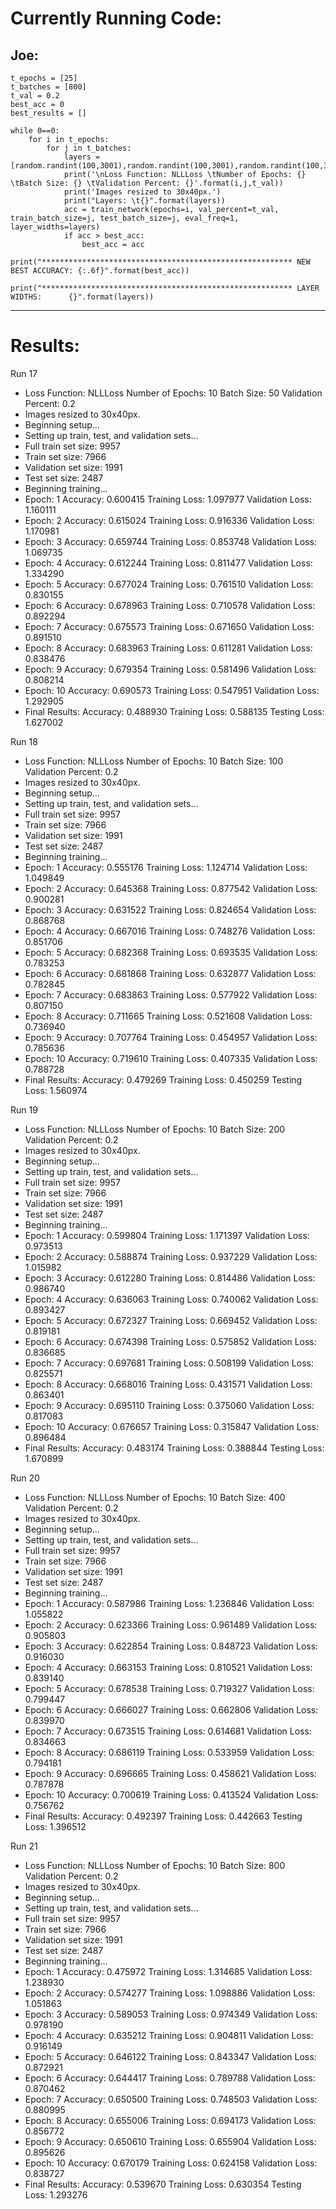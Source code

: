 # Currently Running Code:

## Joe:
```
t_epochs = [25]
t_batches = [800]
t_val = 0.2
best_acc = 0
best_results = []

while 0==0:
    for i in t_epochs:
        for j in t_batches:
            layers = [random.randint(100,3001),random.randint(100,3001),random.randint(100,3001),random.randint(100,3001),random.randint(100,3001)]
            print('\nLoss Function: NLLLoss \tNumber of Epochs: {} \tBatch Size: {} \tValidation Percent: {}'.format(i,j,t_val))
            print('Images resized to 30x40px.')
            print("Layers: \t{}".format(layers))
            acc = train_network(epochs=i, val_percent=t_val, train_batch_size=j, test_batch_size=j, eval_freq=1, layer_widths=layers)
            if acc > best_acc:
                best_acc = acc
                print("******************************************************** NEW BEST ACCURACY: {:.6f}".format(best_acc))
                print("******************************************************** LAYER WIDTHS:      {}".format(layers))
```
---

# Results:

Run 17

* Loss Function: NLLLoss 	Number of Epochs: 10 	Batch Size: 50 	Validation Percent: 0.2
* Images resized to 30x40px.
* Beginning setup...
* Setting up train, test, and validation sets...
* Full train set size:  9957
* Train set size:  7966
* Validation set size:  1991
* Test set size:  2487
* Beginning training...
* Epoch: 1 	Accuracy: 0.600415 	Training Loss: 1.097977 	Validation Loss: 1.160111 
* Epoch: 2 	Accuracy: 0.615024 	Training Loss: 0.916336 	Validation Loss: 1.170981 
* Epoch: 3 	Accuracy: 0.659744 	Training Loss: 0.853748 	Validation Loss: 1.069735 
* Epoch: 4 	Accuracy: 0.612244 	Training Loss: 0.811477 	Validation Loss: 1.334290 
* Epoch: 5 	Accuracy: 0.677024 	Training Loss: 0.761510 	Validation Loss: 0.830155 
* Epoch: 6 	Accuracy: 0.678963 	Training Loss: 0.710578 	Validation Loss: 0.892294 
* Epoch: 7 	Accuracy: 0.675573 	Training Loss: 0.671650 	Validation Loss: 0.891510 
* Epoch: 8 	Accuracy: 0.683963 	Training Loss: 0.611281 	Validation Loss: 0.838476 
* Epoch: 9 	Accuracy: 0.679354 	Training Loss: 0.581496 	Validation Loss: 0.808214 
* Epoch: 10 	Accuracy: 0.690573 	Training Loss: 0.547951 	Validation Loss: 1.292905 
* Final Results:	Accuracy: 0.488930 	Training Loss: 0.588135 	Testing Loss: 1.627002 


Run 18

* Loss Function: NLLLoss 	Number of Epochs: 10 	Batch Size: 100 	Validation Percent: 0.2
* Images resized to 30x40px.
* Beginning setup...
* Setting up train, test, and validation sets...
* Full train set size:  9957
* Train set size:  7966
* Validation set size:  1991
* Test set size:  2487
* Beginning training...
* Epoch: 1 	Accuracy: 0.555176 	Training Loss: 1.124714 	Validation Loss: 1.049849 
* Epoch: 2 	Accuracy: 0.645368 	Training Loss: 0.877542 	Validation Loss: 0.900281 
* Epoch: 3 	Accuracy: 0.631522 	Training Loss: 0.824654 	Validation Loss: 0.868768 
* Epoch: 4 	Accuracy: 0.667016 	Training Loss: 0.748276 	Validation Loss: 0.851706 
* Epoch: 5 	Accuracy: 0.682368 	Training Loss: 0.693535 	Validation Loss: 0.783253 
* Epoch: 6 	Accuracy: 0.681868 	Training Loss: 0.632877 	Validation Loss: 0.782845 
* Epoch: 7 	Accuracy: 0.683863 	Training Loss: 0.577922 	Validation Loss: 0.807150 
* Epoch: 8 	Accuracy: 0.711665 	Training Loss: 0.521608 	Validation Loss: 0.736940 
* Epoch: 9 	Accuracy: 0.707764 	Training Loss: 0.454957 	Validation Loss: 0.785636 
* Epoch: 10 	Accuracy: 0.719610 	Training Loss: 0.407335 	Validation Loss: 0.788728 
* Final Results:	Accuracy: 0.479269 	Training Loss: 0.450259 	Testing Loss: 1.560974 


Run 19

* Loss Function: NLLLoss 	Number of Epochs: 10 	Batch Size: 200 	Validation Percent: 0.2
* Images resized to 30x40px.
* Beginning setup...
* Setting up train, test, and validation sets...
* Full train set size:  9957
* Train set size:  7966
* Validation set size:  1991
* Test set size:  2487
* Beginning training...
* Epoch: 1 	Accuracy: 0.599804 	Training Loss: 1.171397 	Validation Loss: 0.973513 
* Epoch: 2 	Accuracy: 0.588874 	Training Loss: 0.937229 	Validation Loss: 1.015982 
* Epoch: 3 	Accuracy: 0.612280 	Training Loss: 0.814486 	Validation Loss: 0.986740 
* Epoch: 4 	Accuracy: 0.636063 	Training Loss: 0.740062 	Validation Loss: 0.893427 
* Epoch: 5 	Accuracy: 0.672327 	Training Loss: 0.669452 	Validation Loss: 0.819181 
* Epoch: 6 	Accuracy: 0.674398 	Training Loss: 0.575852 	Validation Loss: 0.836685 
* Epoch: 7 	Accuracy: 0.697681 	Training Loss: 0.508199 	Validation Loss: 0.825571 
* Epoch: 8 	Accuracy: 0.668016 	Training Loss: 0.431571 	Validation Loss: 0.863401 
* Epoch: 9 	Accuracy: 0.695110 	Training Loss: 0.375060 	Validation Loss: 0.817083 
* Epoch: 10 	Accuracy: 0.676657 	Training Loss: 0.315847 	Validation Loss: 0.896484 
* Final Results:	Accuracy: 0.483174 	Training Loss: 0.388844 	Testing Loss: 1.670899 


Run 20

* Loss Function: NLLLoss 	Number of Epochs: 10 	Batch Size: 400 	Validation Percent: 0.2
* Images resized to 30x40px.
* Beginning setup...
* Setting up train, test, and validation sets...
* Full train set size:  9957
* Train set size:  7966
* Validation set size:  1991
* Test set size:  2487
* Beginning training...
* Epoch: 1 	Accuracy: 0.587986 	Training Loss: 1.236846 	Validation Loss: 1.055822 
* Epoch: 2 	Accuracy: 0.623366 	Training Loss: 0.961489 	Validation Loss: 0.905803 
* Epoch: 3 	Accuracy: 0.622854 	Training Loss: 0.848723 	Validation Loss: 0.916030 
* Epoch: 4 	Accuracy: 0.663153 	Training Loss: 0.810521 	Validation Loss: 0.839140 
* Epoch: 5 	Accuracy: 0.678538 	Training Loss: 0.719327 	Validation Loss: 0.799447 
* Epoch: 6 	Accuracy: 0.666027 	Training Loss: 0.662806 	Validation Loss: 0.839970 
* Epoch: 7 	Accuracy: 0.673515 	Training Loss: 0.614681 	Validation Loss: 0.834663 
* Epoch: 8 	Accuracy: 0.686119 	Training Loss: 0.533959 	Validation Loss: 0.794181 
* Epoch: 9 	Accuracy: 0.696665 	Training Loss: 0.458621 	Validation Loss: 0.787878 
* Epoch: 10 	Accuracy: 0.700619 	Training Loss: 0.413524 	Validation Loss: 0.756762 
* Final Results:	Accuracy: 0.492397 	Training Loss: 0.442663 	Testing Loss: 1.396512 


Run 21

* Loss Function: NLLLoss 	Number of Epochs: 10 	Batch Size: 800 	Validation Percent: 0.2
* Images resized to 30x40px.
* Beginning setup...
* Setting up train, test, and validation sets...
* Full train set size:  9957
* Train set size:  7966
* Validation set size:  1991
* Test set size:  2487
* Beginning training...
* Epoch: 1 	Accuracy: 0.475972 	Training Loss: 1.314685 	Validation Loss: 1.238930 
* Epoch: 2 	Accuracy: 0.574277 	Training Loss: 1.098886 	Validation Loss: 1.051863 
* Epoch: 3 	Accuracy: 0.589053 	Training Loss: 0.974349 	Validation Loss: 0.978190 
* Epoch: 4 	Accuracy: 0.635212 	Training Loss: 0.904811 	Validation Loss: 0.916149 
* Epoch: 5 	Accuracy: 0.646122 	Training Loss: 0.843347 	Validation Loss: 0.872921 
* Epoch: 6 	Accuracy: 0.644417 	Training Loss: 0.789788 	Validation Loss: 0.870462 
* Epoch: 7 	Accuracy: 0.650500 	Training Loss: 0.748503 	Validation Loss: 0.880995 
* Epoch: 8 	Accuracy: 0.655006 	Training Loss: 0.694173 	Validation Loss: 0.856772 
* Epoch: 9 	Accuracy: 0.650610 	Training Loss: 0.655904 	Validation Loss: 0.895626 
* Epoch: 10 	Accuracy: 0.670179 	Training Loss: 0.624158 	Validation Loss: 0.838727 
* Final Results:	Accuracy: 0.539670 	Training Loss: 0.630354 	Testing Loss: 1.293276 



